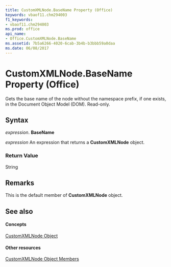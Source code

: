 ```yaml
---
title: CustomXMLNode.BaseName Property (Office)
keywords: vbaof11.chm294003
f1_keywords:
- vbaof11.chm294003
ms.prod: office
api_name:
- Office.CustomXMLNode.BaseName
ms.assetid: 7b5a6266-4020-6cab-3b4b-b3bbb59a0daa
ms.date: 06/08/2017
---
```



# CustomXMLNode.BaseName Property (Office)

Gets the base name of the node without the namespace prefix, if one exists, in the Document Object Model (DOM). Read-only.


## Syntax

 _expression_. **BaseName**

 _expression_ An expression that returns a **CustomXMLNode** object.


### Return Value

String


## Remarks

This is the default member of **CustomXMLNode** object.


## See also


#### Concepts


[CustomXMLNode Object](customxmlnode-object-office.md)
#### Other resources


[CustomXMLNode Object Members](customxmlnode-members-office.md)

